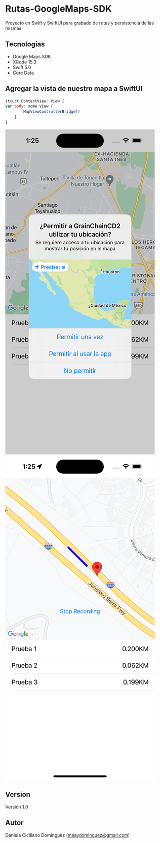 # Rutas-GoogleMaps-SDK

Proyecto en Swift y SwiftUI para grabado de rutas y persistencia de las mismas.

## Tecnologías

- Google Maps SDK
- XCode 15.3
- Swift 5.0 
- Core Data


## Agregar la vista de nuestro mapa a SwiftUI
```javascript
struct ContentView: View {
var body: some View {
        MapViewControllerBridge()
    }
}
```
![AppCompilation](https://github.com/DannDominguez/Rutas-GoogleMaps-SDK/blob/main/Permisos%2013.25.34.png)
![AppCompilation](https://github.com/DannDominguez/Rutas-GoogleMaps-SDK/blob/main/Rutas%2013.25.50.png)


## Version
Versión 1.0

## Autor
Daniela Ciciliano Domínguez (maaydominguez@gmail.com)




